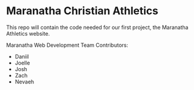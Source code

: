 # Maranatha Christian Athletics
This repo will contain the code needed for our first project, the Maranatha Athletics website.

Maranatha Web Development Team Contributors:
- Daniil
- Joelle
- Josh
- Zach
- Nevaeh

